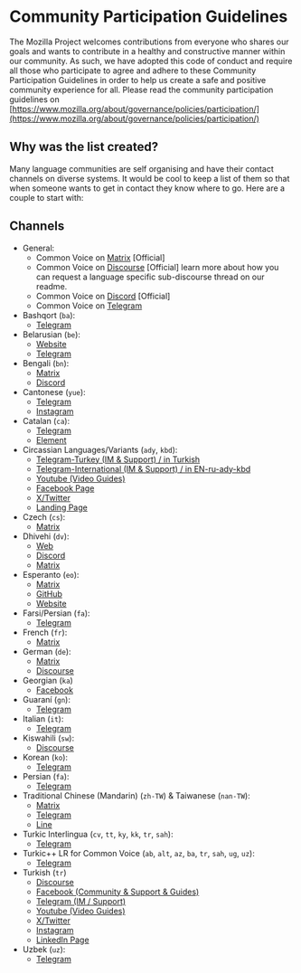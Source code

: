 # Community Participation Guidelines

The Mozilla Project welcomes contributions from everyone who shares our goals and wants to contribute in a healthy and constructive manner within our community. As such, we have adopted this code of conduct and require all those who participate to agree and adhere to these Community Participation Guidelines in order to help us create a safe and positive community experience for all. Please read the community participation guidelines on [https://www.mozilla.org/about/governance/policies/participation/](https://www.mozilla.org/about/governance/policies/participation/)

## Why was the list created?

Many language communities are self organising and have their contact channels on diverse systems. It would be cool to keep a list of them so that when someone wants to get in contact they know where to go. Here are a couple to start with:

## Channels

* General:
  * Common Voice on [Matrix](https://app.element.io/#/room/#common-voice:mozilla.org) [Official]
  * Common Voice on [Discourse](https://discourse.mozilla.org/t/about-common-voice-readme-first/17218) [Official] learn more about how you can request a language specific sub-discourse thread on our readme.
  * Common Voice on [Discord](https://discord.gg/9ZCVQarN) [Official]
  * Common Voice on [Telegram](https://t.me/mozilla_common_voice)
* Bashqort (`ba`):
  * [Telegram](https://t.me/bashkort_voice)
* Belarusian (`be`):
  * [Website](https://mova.pro)
  * [Telegram](https://t.me/voice_by)
* Bengali (`bn`): 
  * [Matrix](https://app.element.io/#/room/#bn-common-voice:mozilla.org)
  * [Discord](https://discord.gg/uacmNh6KQj)
* Cantonese (`yue`):
  * [Telegram](https://t.me/commonvoiceyue)
  * [Instagram](https://www.instagram.com/commonvoice.yue/)
* Catalan (`ca`):
  * [Telegram](https://t.me/softcatala_tecnologiesparla)
  * [Element](https://matrix.to/#/#cvcatala:matrix.org)
* Circassian Languages/Variants (`ady`, `kbd`):
  * [Telegram-Turkey (IM & Support) / in Turkish](https://bit.ly/cv_circassian_telegram_turkey)
  * [Telegram-International (IM & Support) / in EN-ru-ady-kbd](https://bit.ly/cv_circassian_telegram_global)
  * [Youtube (Video Guides)](https://www.youtube.com/@CommonVoice.Circassian)
  * [Facebook Page](https://www.facebook.com/commonvoice.circassian)
  * [X/Twitter](https://x.com/CV_Circassian)
  * [Landing Page](https://bit.ly/cv_circassian_start_here)
* Czech (`cs`):
  * [Matrix](https://matrix.to/#/#common-voice-czech:mozilla.org)
* Dhivehi (`dv`):
  * [Web](https://dhivehi.ai/)
  * [Discord](https://discord.com/invite/5ZdTHsN8Mn)
  * [Matrix](https://app.element.io/#/room/!WNiJFJTBpvYqMrDWir:matrix.org)
* Esperanto (`eo`):
  * [Matrix](https://chat.mozilla.org/#/room/#Esperanto:mozilla.org)
  * [GitHub](https://github.com/parolrekonado)
  * [Website](https://parolrekonado.github.io/)
* Farsi/Persian (`fa`):
  * [Telegram](https://t.me/Common_Voice)
* French (`fr`):
  * [Matrix](https://chat.mozilla.org/#/room/#common-voice-fr:mozilla.org)
* German (`de`):
  * [Matrix](https://chat.mozilla.org/#/room/#common-voice-de:mozilla.org)
  * [Discourse](https://discourse.mozilla.org/c/voice/de/289)
* Georgian (`ka`)
  * [Facebook](https://www.facebook.com/groups/145786040762028)
* Guaraní (`gn`):
  * [Telegram](https://t.me/joinchat/Y7QOWuaTw8dhMzli)
* Italian (`it`):
  * [Telegram](https://t.me/mozitabot)
* Kiswahili (`sw`):
  * [Discourse](https://discourse.mozilla.org/c/voice/sw/603)
* Korean (`ko`):
  * [Telegram](https://t.me/cv_korean)
* Persian (`fa`):
  * [Telegram](https://t.me/Common_Voice)
* Traditional Chinese (Mandarin) (`zh-TW`) & Taiwanese (`nan-TW`):
  * [Matrix](https://chat.mozilla.org/#/room/#common-voice-tw:mozilla.org)
  * [Telegram](https://t.me/moztwcv)
  * [Line](https://cvline.moztw.space)
* Turkic Interlingua (`cv`, `tt`, `ky`, `kk`, `tr`, `sah`):
  * [Telegram](https://t.me/joinchat/WRFz62nYdmJ1uo1L)
* Turkic++ LR for Common Voice (`ab`, `alt`, `az`, `ba`, `tr`, `sah`, `ug`, `uz`):
  * [Telegram](https://t.me/+4Rlr3cfhhig1NWM8)
* Turkish (`tr`)
  * [Discourse](https://discourse.mozilla.org/c/voice/tr/610)
  * [Facebook (Community & Support & Guides)](https://bit.ly/3C6oOgQ)
  * [Telegram (IM / Support)](https://bit.ly/3basUbX)
  * [Youtube (Video Guides)](https://bit.ly/3FYsJi1)
  * [X/Twitter](https://bit.ly/3jmq08a)
  * [Instagram](https://bit.ly/3G0RUAB)
  * [LinkedIn Page](https://bit.ly/3GeX6Rp)
* Uzbek (`uz`):
  * [Telegram](https://t.me/joinchat/lz2WlEvxlSQ1YzJi)
